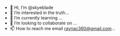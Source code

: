 - 👋 Hi, I’m @skyeblade
- 👀 I’m interested in the truth...
- 🌱 I’m currently learning ...
- 💞️ I’m looking to collaborate on ...
- 📫 How to reach me email raynac360@gmail.com...

<!---
skyeblade/skyeblade is a ✨ special ✨ repository because its `README.md` (this file) appears on your GitHub profile.
You can click the Preview link to take a look at your changes.
--->
